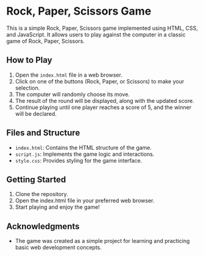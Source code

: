 # Rock, Paper, Scissors Game

This is a simple Rock, Paper, Scissors game implemented using HTML, CSS, and JavaScript. It allows users to play against the computer in a classic game of Rock, Paper, Scissors.

## How to Play

1. Open the `index.html` file in a web browser.
2. Click on one of the buttons (Rock, Paper, or Scissors) to make your selection.
3. The computer will randomly choose its move.
4. The result of the round will be displayed, along with the updated score.
5. Continue playing until one player reaches a score of 5, and the winner will be declared.

## Files and Structure

- `index.html`: Contains the HTML structure of the game.
- `script.js`: Implements the game logic and interactions.
- `style.css`: Provides styling for the game interface.

## Getting Started

1. Clone the repository.
2. Open the index.html file in your preferred web browser.
3. Start playing and enjoy the game!

## Acknowledgments

- The game was created as a simple project for learning and practicing basic web development concepts.

